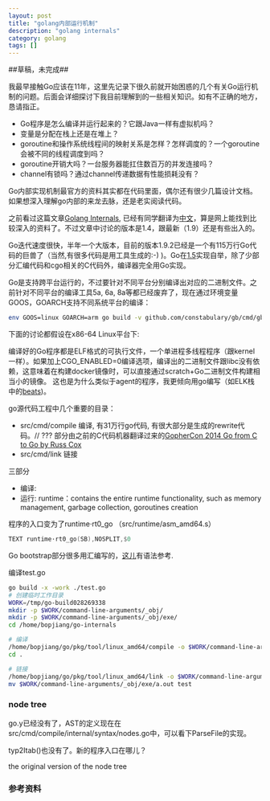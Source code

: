 ```yaml
---
layout: post
title: "golang内部运行机制"
description: "golang internals"
category: golang
tags: []
---
```


##草稿，未完成##

我最早接触Go应该在11年，这里先记录下很久前就开始困惑的几个有关Go运行机制的问题。后面会详细探讨下我目前理解到的一些相关知识。如有不正确的地方，恳请指正。
- Go程序是怎么编译并运行起来的？它跟Java一样有虚拟机吗？
- 变量是分配在栈上还是在堆上？
- goroutine和操作系统线程间的映射关系是怎样？怎样调度的？一个goroutine会被不同的线程调度到吗？
- goroutine开销大吗？一台服务器能扛住数百万的并发连接吗？
- channel有锁吗？通过channel传递数据有性能损耗没有？

Go内部实现机制最官方的资料其实都在代码里面，偶尔还有很少几篇设计文档。如果想深入理解go内部的来龙去脉，还是老实阅读代码。

之前看过这篇文章[Golang Internals](https://blog.altoros.com/golang-part-1-main-concepts-and-project-structure.html), 
已经有同学翻译为[中文](https://github.com/JerryZhou/golang-doc/tree/master/Golang-Internals)，算是网上能找到比较深入的资料了。不过文章中讨论的版本是1.4，跟最新（1.9）还是有些出入的。

Go迭代速度很快，半年一个大版本，目前的版本1.9.2已经是一个有115万行Go代码的巨兽了（当然,有很多代码是用工具生成的:-) )。Go在[1.5](https://golang.org/doc/go1.5#introduction)实现自举，除了少部分汇编代码和cgo相关的C代码外，编译器完全用Go实现。

Go是支持跨平台运行的，不过要针对不同平台分别编译出对应的二进制文件。之前针对不同平台的编译工具5a, 6a, 8a等都已经废弃了，现在通过环境变量GOOS，GOARCH支持不同系统平台的编译：

~~~bash
env GOOS=linux GOARCH=arm go build -v github.com/constabulary/gb/cmd/gb
~~~

下面的讨论都假设在x86-64 Linux平台下:

编译好的Go程序都是ELF格式的可执行文件，一个单进程多线程程序（跟kernel一样）。如果加上CGO_ENABLED=0编译选项，编译出的二进制文件跟libc没有依赖，这意味着在构建docker镜像时，可以直接通过scratch+Go二进制文件构建相当小的镜像。 这也是为什么类似于agent的程序，我更倾向用go编写（如ELK栈中的[beats](https://github.com/elastic/beats))。

go源代码工程中几个重要的目录：
- src/cmd/compile  编译, 有31万行go代码, 有很大部分是生成的rewrite代码。// ??? 部分由之前的C代码机器翻译过来的[GopherCon 2014 Go from C to Go by Russ Cox](https://www.youtube.com/watch?v=QIE5nV5fDwA)
- src/cmd/link     链接

三部分
- 编译: 
- 运行:
  runtime：contains the entire runtime functionality, such as memory management, garbage collection, goroutines creation

程序的入口变为了runtime·rt0_go （src/runtime/asm_amd64.s）
~~~asm
TEXT runtime·rt0_go(SB),NOSPLIT,$0
~~~

Go bootstrap部分很多用汇编写的，[这儿](https://golang.org/doc/asm)有语法参考.


编译test.go
~~~bash
go build -x -work ./test.go
# 创建临时工作目录
WORK=/tmp/go-build028269338
mkdir -p $WORK/command-line-arguments/_obj/
mkdir -p $WORK/command-line-arguments/_obj/exe/
cd /home/bopjiang/go-internals

# 编译
/home/bopjiang/go/pkg/tool/linux_amd64/compile -o $WORK/command-line-arguments.a -trimpath $WORK -goversion go1.9.2 -p main -complete -buildid 4c7ee5ff01433ae80efec619bf0f86154726f5ea -D _/home/bopjiang/go-internals -I $WORK -pack ./test.go
cd .

# 链接
/home/bopjiang/go/pkg/tool/linux_amd64/link -o $WORK/command-line-arguments/_obj/exe/a.out -L $WORK -extld=gcc -buildmode=exe -buildid=4c7ee5ff01433ae80efec619bf0f86154726f5ea $WORK/command-line-arguments.a
mv $WORK/command-line-arguments/_obj/exe/a.out test
~~~


### node tree
go.y已经没有了，AST的定义现在在src/cmd/compile/internal/syntax/nodes.go中，可以看下ParseFile的实现。

typ2Itab()也没有了。新的程序入口在哪儿？

the original version of the node tree





### 参考资料
